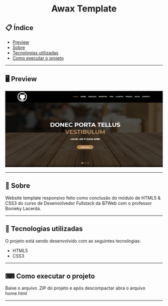 <h1 align="center">
  Awax Template
</h1>

## 📋 Índice

- [Preview](#-Preview)
- [Sobre](#-Sobre)
- [Tecnologias utilizadas](#-Tecnologias-utilizadas)
- [Como executar o projeto](#-Como-executar-o-projeto)

---

## 🖥 Preview

<p align="center">
  <img src="assets/images/readme.png" width="700" >
</p>

---

## 📖 Sobre 

Website template responsivo feito como conclusão do módulo de HTML5 & CSS3 do curso de Desenvolvedor Fullstack da B7Web com o professor Bonieky Lacerda.

---

## 🚀 Tecnologias utilizadas
O projeto está sendo desenvolvido com as seguintes tecnologias:
- HTML5
- CSS3

---

## ⌨ Como executar o projeto

Baixe o arquivo .ZIP do projeto e após descompactar abra o arquivo home.html

---
